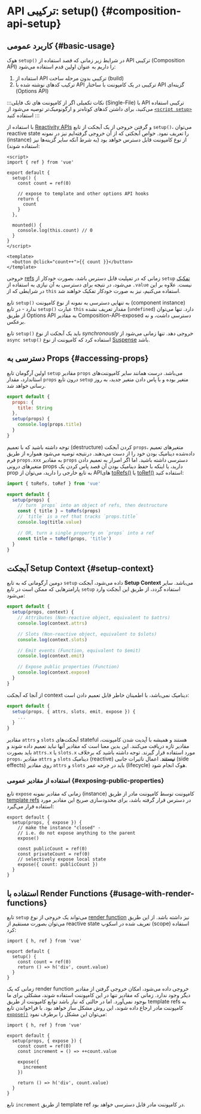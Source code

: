 # API ترکیبی: setup() {#composition-api-setup}

## کاربرد عمومی {#basic-usage}

هوک `setup()` در شرایط زیر زمانی که قصد استفاده از API ترکیبی (Composition API) را داریم به عنوان اولین قدم استفاده می‌شود:

1. استفاده از API ترکیبی بدون مرحله ساخت (build)
2. ترکیب کدهای نوشته شده با API ترکیبی در یک کامپوننت با ساختار API گزینه‌ای (Options API)

:::نکات تکمیلی
اگر از کامپوننت های تک فایلی (Single-File) با API ترکیبی استفاده می‌کنید، برای داشتن کدهای کوتاه‌تر و ارگونومیک‌تر توصیه می‌شود از [`<script setup>`](/api/sfc-script-setup) استفاده کنید
:::

با استفاده از [Reactivity APIs](./reactivity-core) و گرفتن خروجی از یک آبجکت از تابع `setup()`، می‌توان reactive state را تعریف نمود. خواص آبجکتی که از آن خروجی گرفته‌ایم نیز در نمونه (instance) از نوع کامپوننت قابل دسترس خواهد بود (به شرط آنکه سایر گزینه‌ها نیز استفاده شوند):

```vue
<script>
import { ref } from 'vue'

export default {
  setup() {
    const count = ref(0)

    // expose to template and other options API hooks
    return {
      count
    }
  },

  mounted() {
    console.log(this.count) // 0
  }
}
</script>

<template>
  <button @click="count++">{{ count }}</button>
</template>
```

خروجی [refs](/api/reactivity-core#ref) زمانی که در تمپلیت قابل دسترس باشد، بصورت خودکار از `setup` [تفکیک](/guide/essentials/reactivity-fundamentals#deep-reactivity) می‌شود، در نتیجه برای دسترسی به آن نیازی به استفاده از `.value` نیست. علاوه بر این در شرایطی که از `this` استفاده می‌کنیم، نیز به صورت خودکار تفکیک خواهند شد.

تایع `setup()` به تنهایی دسترسی به نمونه از نوع کامپوننت (component instance) ندارد - در تابع `setup()` عبارت `this` مقدار تعریف نشده (`undefined`) دارد. تنها می‌توان از طریق Options API به مقادیر Composition-API-exposed دسترسی داشت، و نه برعکس.

تابع `setup()` باید یک آبجکت از نوع _synchronously_ خروجی دهد. تنها زمانی می‌شود از `async setup()` استفاده کرد که کامپوننت از نوع [Suspense](../guide/built-ins/suspense) باشد.

## دسترسی به Props {#accessing-props}

اولین آرگومان تابع `setup` مقادیر `props` می‌باشد. درست همانند سایر کامپوننت‌های استاندارد، مقدار `props` درون تایع `setup` متغیر بوده و با پاس دادن متغیر جدید، به‌ روز رسانی خواهد شد.

```js
export default {
  props: {
    title: String
  },
  setup(props) {
    console.log(props.title)
  }
}
```

توجه داشته باشید که با تعمیم (destructure) کردن آبجکت `props`، متغیرهای تعمیم داده‌شده دینامیک بودن خود را از دست می‌دهند. درنتیجه توصیه می‌شود همواره از طریق فرم `props.xxx` به مقادیر `props` دسترسی داشته باشید.
اما اگر اصرار به تعمیم دادن متغیرهای درونی props دارید، یا اینکه با حفظ دینامیک بودن آن قصد پاس کردن یک prop به تابع خارجی را دارید، می‌توان از ‌APIهای [toRefs()](./reactivity-utilities#torefs) یا [toRef()](/api/reactivity-utilities#toref) استفاده کنید:

```js
import { toRefs, toRef } from 'vue'

export default {
  setup(props) {
    // turn `props` into an object of refs, then destructure
    const { title } = toRefs(props)
    // `title` is a ref that tracks `props.title`
    console.log(title.value)

    // OR, turn a single property on `props` into a ref
    const title = toRef(props, 'title')
  }
}
```

## آبجکت Setup Context {#setup-context}

دومین آرگومانی که به تابع `setup` داده می‌شود، آبجکت **Setup Context** می‌باشد. سایر پارامترهایی که ممکن است در تابع `setup` استفاده گردد، از طریق این آبجکت وارد می‌شود:

```js
export default {
  setup(props, context) {
    // Attributes (Non-reactive object, equivalent to $attrs)
    console.log(context.attrs)

    // Slots (Non-reactive object, equivalent to $slots)
    console.log(context.slots)

    // Emit events (Function, equivalent to $emit)
    console.log(context.emit)

    // Expose public properties (Function)
    console.log(context.expose)
  }
}
```

از آنجا که آبجکت context دینامیک نمی‌باشد، با اطمینان خاطر قابل تعمیم دادن است:

```js
export default {
  setup(props, { attrs, slots, emit, expose }) {
    ...
  }
}
```

مقادیر `attrs` و `slots` آبجکت‌های stateful هستند و همیشه با آپدیت شدن کامپوننت، مقادیر تازه دریافت می‌کنند. این بدین معنا است که مقادیر آنها نباید تعمیم داده شوند و باید بصورت `attrs.x` یا `slots.x` مورد استفاده قرار گیرند. توجه داشته باشید که برخلاف `props`، مقادیر `attrs` و `slots` دینامیک (reactive) **نیستند**. اعمال تاثیرات جانبی (side effects) روی مقادیر `attrs` و `slots` باید در چرخه عمر (lifecycle) هوک انجام شود.

### استفاده از مقادیر عمومی {#exposing-public-properties}

تابع `expose` زمانی که مقادیر نمونه (instance) کامپوننت توسط کامپوننت مادر از طریق [template refs](/guide/essentials/template-refs#ref-on-component) در دسترس قرار گرفته باشد، برای محدودسازی صریح این مقادیر مورد استفاده قرار می‌گیرد:

```js{5,10}
export default {
  setup(props, { expose }) {
    // make the instance "closed" -
    // i.e. do not expose anything to the parent
    expose()

    const publicCount = ref(0)
    const privateCount = ref(0)
    // selectively expose local state
    expose({ count: publicCount })
  }
}
```

## استفاده با Render Functions {#usage-with-render-functions}

تابع `setup` می‌تواند یک خروجی از نوع [render function](/guide/extras/render-function) نیز داشته باشد. از این طریق می‌توان بصورت مستقیم از reactive state تعریف شده در اسکوپ (scope) استفاده کرد:

```js{6}
import { h, ref } from 'vue'

export default {
  setup() {
    const count = ref(0)
    return () => h('div', count.value)
  }
}
```

زمانی که یک render function خروجی داده می‌شود، امکان خروجی گرفتن از مقادیر دیگر وجود ندارد. زمانی که مقادیر تنها در این کامپوننت استفاده شوند، مشکلی برای ما بوجود نمی‌آورد. اما در حالتی که نیاز باشد توابع کامپوننت از طریق template refs به کامپوننت مادر ارجاع داده شوند، این روش مشکل ساز خواهد بود.
با فراخواندن تابع [`expose()`](#exposing-public-properties) می‌توان این مشکل را برطرف نمود:

```js{8-10}
import { h, ref } from 'vue'

export default {
  setup(props, { expose }) {
    const count = ref(0)
    const increment = () => ++count.value

    expose({
      increment
    })

    return () => h('div', count.value)
  }
}
```

تابع `increment` از طریق template ref در کامپوننت مادر قابل دسترسی خواهد بود.
